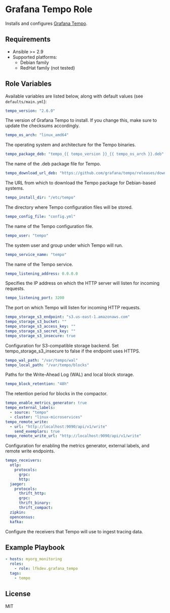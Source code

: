# Grafana Tempo Role

Installs and configures [Grafana Tempo](https://grafana.com/oss/tempo/).

## Requirements
- Ansible >= 2.9
- Supported platforms:
  - Debian family
  - RedHat family (not tested)

## Role Variables
Available variables are listed below, along with default values (see `defaults/main.yml`):

```yaml
tempo_version: "2.6.0"
```
The version of Grafana Tempo to install. If you change this, make sure to update the checksums accordingly.

```yaml
tempo_os_arch: "linux_amd64"
```
The operating system and architecture for the Tempo binaries.

```yaml
tempo_package_deb: "tempo_{{ tempo_version }}_{{ tempo_os_arch }}.deb"
```
The name of the .deb package file for Tempo.

```yaml
tempo_download_url_deb: "https://github.com/grafana/tempo/releases/download/v{{ tempo_version }}/{{ tempo_package_deb }}"
```
The URL from which to download the Tempo package for Debian-based systems.

```yaml
tempo_install_dir: "/etc/tempo"
```
The directory where Tempo configuration files will be stored.

```yaml
tempo_config_file: "config.yml"
```
The name of the Tempo configuration file.

```yaml
tempo_user: "tempo"
```
The system user and group under which Tempo will run.

```yaml
tempo_service_name: "tempo"
```
The name of the Tempo service.

```yaml
tempo_listening_address: 0.0.0.0
```
Specifies the IP address on which the HTTP server will listen for incoming requests.

```yaml
tempo_listening_port: 3200
```
The port on which Tempo will listen for incoming HTTP requests.

```yaml
tempo_storage_s3_endpoint: "s3.us-east-1.amazonaws.com"
tempo_storage_s3_bucket: ""
tempo_storage_s3_access_key: ""
tempo_storage_s3_secret_key: ""
tempo_storage_s3_insecure: true
```
Configuration for S3-compatible storage backend. Set tempo_storage_s3_insecure to false if the endpoint uses HTTPS.

```yaml
tempo_wal_path: "/var/tempo/wal"
tempo_local_path: "/var/tempo/blocks"
```
Paths for the Write-Ahead Log (WAL) and local block storage.

```yaml
tempo_block_retention: "48h"
```
The retention period for blocks in the compactor.

```yaml
tempo_enable_metrics_generator: true
tempo_external_labels:
  - source: "tempo"
  - cluster: "linux-microservices"
tempo_remote_write:
  - url: "http://localhost:9090/api/v1/write"
    send_exemplars: true
tempo_remote_write_url: "http://localhost:9090/api/v1/write"
```
Configuration for enabling the metrics generator, external labels, and remote write endpoints.

```yaml
tempo_receivers:
  otlp:
    protocols:
      grpc:
      http:
  jaeger:
    protocols:
      thrift_http:
      grpc:
      thrift_binary:
      thrift_compact:
  zipkin:
  opencensus:
  kafka:
```
Configure the receivers that Tempo will use to ingest tracing data.

## Example Playbook
```yaml
- hosts: myorg_monitoring
  roles:
    - role: lfkdev.grafana_tempo
  tags:
    - tempo
```

## License
MIT